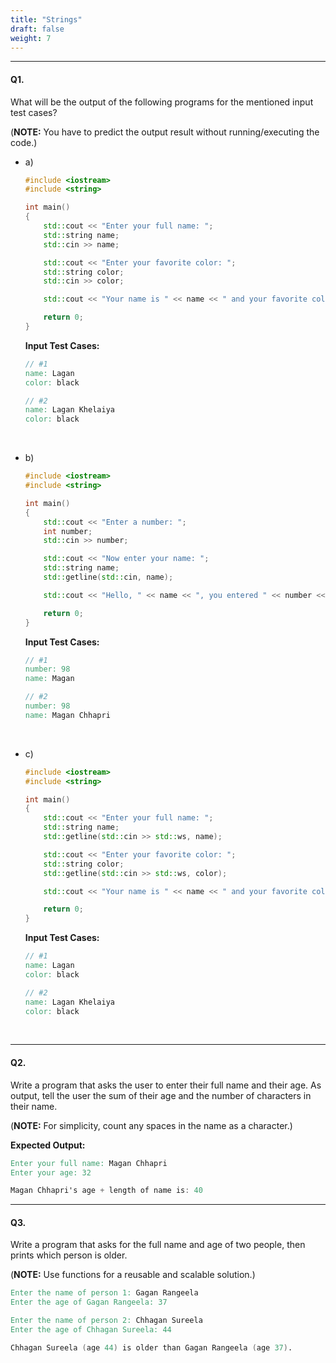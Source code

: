 ```yaml
---
title: "Strings"
draft: false
weight: 7
---
```


---

#### Q1.

What will be the output of the following programs for the mentioned input test cases?

(**NOTE:** You have to predict the output result without running/executing the code.)

- a)
  
    ```cpp
    #include <iostream>
    #include <string>

    int main()
    {
        std::cout << "Enter your full name: ";
        std::string name;
        std::cin >> name;

        std::cout << "Enter your favorite color: ";
        std::string color;
        std::cin >> color;

        std::cout << "Your name is " << name << " and your favorite color is " << color << '\n';

        return 0;
    }
    ```

    **Input Test Cases:**

    ```v
    // #1
    name: Lagan
    color: black

    // #2
    name: Lagan Khelaiya
    color: black
    ```
    
    <br>

- b)
  
    ```cpp
    #include <iostream>
    #include <string>

    int main()
    {
        std::cout << "Enter a number: ";
        int number;
        std::cin >> number;

        std::cout << "Now enter your name: ";
        std::string name;
        std::getline(std::cin, name);

        std::cout << "Hello, " << name << ", you entered " << number << ".\n";

        return 0;
    }
    ```

    **Input Test Cases:**

    ```v
    // #1
    number: 98
    name: Magan

    // #2
    number: 98
    name: Magan Chhapri
    ```
    
    <br>

- c)
  
    ```cpp
    #include <iostream>
    #include <string>

    int main()
    {
        std::cout << "Enter your full name: ";
        std::string name;
        std::getline(std::cin >> std::ws, name);

        std::cout << "Enter your favorite color: ";
        std::string color;
        std::getline(std::cin >> std::ws, color);

        std::cout << "Your name is " << name << " and your favorite color is " << color << '\n';

        return 0;
    }
    ```

    **Input Test Cases:**

    ```v
    // #1
    name: Lagan
    color: black

    // #2
    name: Lagan Khelaiya
    color: black
    ```
    
    <br>

---

#### Q2.

Write a program that asks the user to enter their full name and their age. As output, tell the user the sum of their age and the number of characters in their name.

(**NOTE:** For simplicity, count any spaces in the name as a character.)

**Expected Output:**

```v
Enter your full name: Magan Chhapri
Enter your age: 32

Magan Chhapri's age + length of name is: 40
```

---

#### Q3.

Write a program that asks for the full name and age of two people, then prints which person is older.

(**NOTE:** Use functions for a reusable and scalable solution.)

```v
Enter the name of person 1: Gagan Rangeela
Enter the age of Gagan Rangeela: 37

Enter the name of person 2: Chhagan Sureela
Enter the age of Chhagan Sureela: 44

Chhagan Sureela (age 44) is older than Gagan Rangeela (age 37).
```